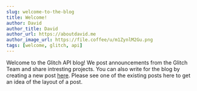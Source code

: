 ```yaml
---
slug: welcome-to-the-blog
title: Welcome!
author: David
author_title: David
author_url: https://aboutdavid.me
author_image_url: https://file.coffee/u/m1ZynlM2Gu.png
tags: [welcome, glitch, api]
---
```


Welcome to the Glitch API blog! We post announcements from the Glitch Team and share intresting projects. You can also write for the blog by creating a new post [here](https://github.com/aboutDavid/glitchapidocs/tree/master/blog). Please see one of the existing posts here to get an idea of the layout of a post.
